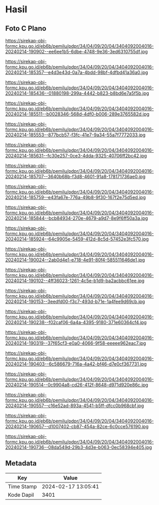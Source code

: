 # Hasil

## Foto C Plano

https://sirekap-obj-formc.kpu.go.id/eb6b/pemilu/pdpr/34/04/09/20/04/3404092004016-20240214-190902--ee6ee1b5-6dbe-4748-9e36-3ed6310755df.jpg

https://sirekap-obj-formc.kpu.go.id/eb6b/pemilu/pdpr/34/04/09/20/04/3404092004016-20240214-185357--e4d3e43d-0a7a-4bdd-98bf-4dfbd41a36a0.jpg

https://sirekap-obj-formc.kpu.go.id/eb6b/pemilu/pdpr/34/04/09/20/04/3404092004016-20240214-185436--01880198-299a-4442-b823-b8bd6e7a5f5b.jpg

https://sirekap-obj-formc.kpu.go.id/eb6b/pemilu/pdpr/34/04/09/20/04/3404092004016-20240214-185511--b0028346-568d-4df0-b006-289e3765582d.jpg

https://sirekap-obj-formc.kpu.go.id/eb6b/pemilu/pdpr/34/04/09/20/04/3404092004016-20240214-185553--877bcb57-f3fc-41e7-9a34-55a7f7772033.jpg

https://sirekap-obj-formc.kpu.go.id/eb6b/pemilu/pdpr/34/04/09/20/04/3404092004016-20240214-185631--fc30e257-0ce3-4dda-9325-40706ff2bc42.jpg

https://sirekap-obj-formc.kpu.go.id/eb6b/pemilu/pdpr/34/04/09/20/04/3404092004016-20240214-185707--3640b68b-f3d8-4601-91a8-178171736ae0.jpg

https://sirekap-obj-formc.kpu.go.id/eb6b/pemilu/pdpr/34/04/09/20/04/3404092004016-20240214-185759--e43fa67e-776a-49b8-9f30-167f2e75d5ed.jpg

https://sirekap-obj-formc.kpu.go.id/eb6b/pemilu/pdpr/34/04/09/20/04/3404092004016-20240214-185844--bcb84934-270e-4679-a9d7-8e9f6ff50a3a.jpg

https://sirekap-obj-formc.kpu.go.id/eb6b/pemilu/pdpr/34/04/09/20/04/3404092004016-20240214-185924--64c9905e-5459-412d-8c5d-57452e3fc570.jpg

https://sirekap-obj-formc.kpu.go.id/eb6b/pemilu/pdpr/34/04/09/20/04/3404092004016-20240214-190024--2ab0d4e1-e718-4e91-80f4-585511646de1.jpg

https://sirekap-obj-formc.kpu.go.id/eb6b/pemilu/pdpr/34/04/09/20/04/3404092004016-20240214-190102--4ff36023-1261-4c5e-b1d9-ba2acbbc61ee.jpg

https://sirekap-obj-formc.kpu.go.id/eb6b/pemilu/pdpr/34/04/09/20/04/3404092004016-20240214-190153--3eedfd00-f3c7-493d-b71e-1a4fee9d69cb.jpg

https://sirekap-obj-formc.kpu.go.id/eb6b/pemilu/pdpr/34/04/09/20/04/3404092004016-20240214-190238--f02caf06-6a4a-4395-9180-371e60364cf4.jpg

https://sirekap-obj-formc.kpu.go.id/eb6b/pemilu/pdpr/34/04/09/20/04/3404092004016-20240214-190319--37f65cf3-e0a0-4066-9f58-eeeee962eac7.jpg

https://sirekap-obj-formc.kpu.go.id/eb6b/pemilu/pdpr/34/04/09/20/04/3404092004016-20240214-190403--6c586679-716a-4a42-bf46-d7e0cf367731.jpg

https://sirekap-obj-formc.kpu.go.id/eb6b/pemilu/pdpr/34/04/09/20/04/3404092004016-20240214-190514--0c9904a8-cd26-412f-8648-d971d920e86c.jpg

https://sirekap-obj-formc.kpu.go.id/eb6b/pemilu/pdpr/34/04/09/20/04/3404092004016-20240214-190557--c16e52ad-893a-4541-b5ff-dfcc0b968cbf.jpg

https://sirekap-obj-formc.kpu.go.id/eb6b/pemilu/pdpr/34/04/09/20/04/3404092004016-20240214-190657--d1007402-cb87-454a-82ce-6c0cce576190.jpg

https://sirekap-obj-formc.kpu.go.id/eb6b/pemilu/pdpr/34/04/09/20/04/3404092004016-20240214-190736--08da549d-29b3-4d3e-b063-0ec58394e405.jpg


## Metadata

| Key        | Value               |
| ---------- | ------------------- |
| Time Stamp | 2024-02-17 13:05:41 |
| Kode Dapil | 3401                |



